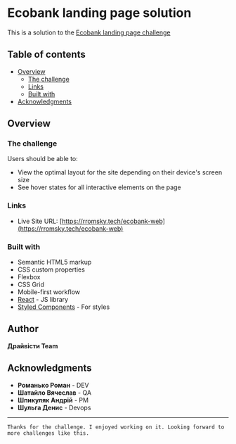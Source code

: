 # Ecobank landing page solution

This is a solution to the 
[Ecobank landing page challenge](https://rromsky.tech/ecobank-web)

## Table of contents

- [Overview](#overview)
  - [The challenge](#the-challenge)
  - [Links](#links)
  - [Built with](#built-with)
- [Acknowledgments](#acknowledgments)

## Overview


### The challenge

Users should be able to:

- View the optimal layout for the site depending on their device's screen size
- See hover states for all interactive elements on the page

### Links

- Live Site URL: [https://rromsky.tech/ecobank-web](https://rromsky.tech/ecobank-web)

### Built with

- Semantic HTML5 markup
- CSS custom properties
- Flexbox
- CSS Grid
- Mobile-first workflow
- [React](https://reactjs.org/) - JS library
- [Styled Components](https://styled-components.com/) - For styles


## Author

**Драйвісти Team**

## Acknowledgments
- **Романько Роман** - DEV
- **Шатайло Вячеслав** - QA
- **Шпикуляк Андрій** - PM
- **Шульга Денис** - Devops
****
```Thanks for the challenge. I enjoyed working on it. Looking forward to more challenges like this.```
